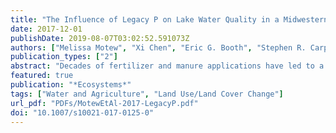 ```yaml
---
title: "The Influence of Legacy P on Lake Water Quality in a Midwestern Agricultural Watershed"
date: 2017-12-01
publishDate: 2019-08-07T03:02:52.591073Z
authors: ["Melissa Motew", "Xi Chen", "Eric G. Booth", "Stephen R. Carpenter", "Pavel Pinkas", "Samuel C. Zipper", "Steven P. Loheide", "Simon D. Donner", "Kai Tsuruta", "Peter A. Vadas", "Christopher J. Kucharik"]
publication_types: ["2"]
abstract: "Decades of fertilizer and manure applications have led to a buildup of phosphorus (P) in agricultural soils and sediments, commonly referred to as legacy P. Legacy P can provide a long-term source of P to surface waters where it causes eutrophication. Using a suite of numerical models, we investigated the influence of legacy P on water quality in the Yahara Watershed of southern Wisconsin, USA. The suite included Agro-IBIS, a terrestrial ecosystem model; THMB, a hydrologic and nutrient routing model; and the Yahara Water Quality Model which estimates water quality indicators in the Yahara chain of lakes. Using five alternative scenarios of antecedent P storage (legacy P) in soils and channels under historical climate conditions, we simulated outcomes of P yield from the landscape, lake P loading, and three lake water quality indicators. Legacy P had a significant effect on lake loads and water quality. Across the five scenarios for Lake Mendota, the largest and most upstream lake, average P yield (kg ha−1) varied by −41 to +22%, P load (kg y−1) by −35 to +14%, summer total P (TP) concentration (mg l−1) by −25 to +12%, Secchi depth (m) by −7 to +3%, and the probability of hypereutrophy by −67 to +34%, relative to baseline conditions. The minimum storage scenario showed that a 35% reduction in present-day loads to Lake Mendota corresponded with a 25% reduction in summer TP and smaller reductions in the downstream lakes. Water quality was more vulnerable to heavy rainfall events at higher amounts of P storage and less so at lower amounts. Increases in heavy precipitation are expected with climate change; therefore, water quality could be protected by decreasing P reserves."
featured: true
publication: "*Ecosystems*"
tags: ["Water and Agriculture", "Land Use/Land Cover Change"]
url_pdf: "PDFs/MotewEtAl-2017-LegacyP.pdf"
doi: "10.1007/s10021-017-0125-0"
---
```


